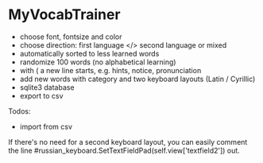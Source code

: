 MyVocabTrainer
==============

- choose font, fontsize and color
- choose direction: first language </> second language or mixed
- automatically sorted to less learned words
- randomize 100 words (no alphabetical learning)
- with ( a new line starts, e.g. hints, notice, pronunciation
- add new words with category and two keyboard layouts (Latin / Cyrillic)
- sqlite3 database
- export to csv

Todos:
- import from csv

If there's no need for a second keyboard layout, you can easily comment the line
#russian_keyboard.SetTextFieldPad(self.view['textfield2'])
out. 
